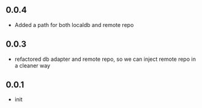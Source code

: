 ## 0.0.4
* Added a path for both localdb and remote repo

## 0.0.3
* refactored db adapter and remote repo, so we can inject remote repo in a cleaner way

## 0.0.1
* init
